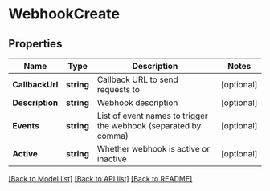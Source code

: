 # WebhookCreate

## Properties

Name | Type | Description | Notes
------------ | ------------- | ------------- | -------------
**CallbackUrl** | **string** | Callback URL to send requests to | [optional] 
**Description** | **string** | Webhook description | [optional] 
**Events** | **string** | List of event names to trigger the webhook (separated by comma) | [optional] 
**Active** | **string** | Whether webhook is active or inactive | [optional] 

[[Back to Model list]](../README.md#documentation-for-models) [[Back to API list]](../README.md#documentation-for-api-endpoints) [[Back to README]](../README.md)


